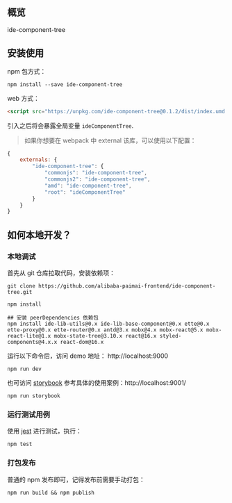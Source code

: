 ## 概览

ide-component-tree

## 安装使用

npm 包方式：
```shell
npm install --save ide-component-tree
```

web 方式：
```html
<script src="https://unpkg.com/ide-component-tree@0.1.2/dist/index.umd.js"></script>
```
引入之后将会暴露全局变量 `ideComponentTree`.

> 如果你想要在 webpack 中 external 该库，可以使用以下配置：
```js
{
    externals: {
        "ide-component-tree": {
            "commonjs": "ide-component-tree",
            "commonjs2": "ide-component-tree",
            "amd": "ide-component-tree",
            "root": "ideComponentTree"
        }
    }
}
```

## 如何本地开发？

### 本地调试

首先从 git 仓库拉取代码，安装依赖项：
```shell
git clone https://github.com/alibaba-paimai-frontend/ide-component-tree.git

npm install

## 安装 peerDependencies 依赖包
npm install ide-lib-utils@0.x ide-lib-base-component@0.x ette@0.x ette-proxy@0.x ette-router@0.x antd@3.x mobx@4.x mobx-react@5.x mobx-react-lite@1.x mobx-state-tree@3.10.x react@16.x styled-components@4.x.x react-dom@16.x
```

运行以下命令后，访问 demo 地址： http://localhost:9000
```shell
npm run dev
```

也可访问 [storybook](https://github.com/storybooks/storybook) 参考具体的使用案例：http://localhost:9001/
```shell
npm run storybook
```

### 运行测试用例

使用 [jest](https://jestjs.io) 进行测试，执行：

```shell
npm test
```

### 打包发布

普通的 npm 发布即可，记得发布前需要手动打包：

```shell
npm run build && npm publish
```


